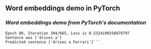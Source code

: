 ## Word embeddings demo in PyTorch
### ***Word embeddings demo from PyTorch's documentation***


```
Epoch 80, Iteration 394/665, Loss is 0.5324190258979797
Sentence was ['drives a']  
Predicted sentence ['drives a Ferrari']```